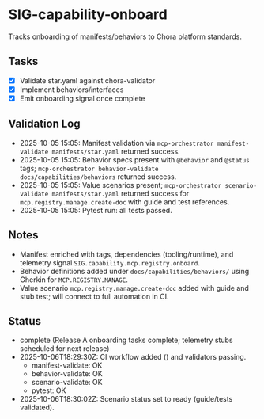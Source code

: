 # SIG-capability-onboard

Tracks onboarding of manifests/behaviors to Chora platform standards.

## Tasks
- [x] Validate star.yaml against chora-validator
- [x] Implement behaviors/interfaces
- [x] Emit onboarding signal once complete

## Validation Log
- 2025-10-05 15:05: Manifest validation via `mcp-orchestrator manifest-validate manifests/star.yaml` returned success.
- 2025-10-05 15:05: Behavior specs present with `@behavior` and `@status` tags; `mcp-orchestrator behavior-validate docs/capabilities/behaviors` returned success.
- 2025-10-05 15:05: Value scenarios present; `mcp-orchestrator scenario-validate manifests/star.yaml` returned success for `mcp.registry.manage.create-doc` with guide and test references.
- 2025-10-05 15:05: Pytest run: all tests passed.

## Notes
- Manifest enriched with tags, dependencies (tooling/runtime), and telemetry signal `SIG.capability.mcp.registry.onboard`.
- Behavior definitions added under `docs/capabilities/behaviors/` using Gherkin for `MCP.REGISTRY.MANAGE`.
- Value scenario `mcp.registry.manage.create-doc` added with guide and stub test; will connect to full automation in CI.

## Status
- complete (Release A onboarding tasks complete; telemetry stubs scheduled for next release)
- 2025-10-06T18:29:30Z: CI workflow added () and validators passing.
  - manifest-validate: OK
  - behavior-validate: OK
  - scenario-validate: OK
  - pytest: OK
- 2025-10-06T18:30:02Z: Scenario status set to ready (guide/tests validated).
